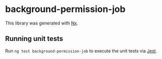 # background-permission-job

This library was generated with [Nx](https://nx.dev).

## Running unit tests

Run `ng test background-permission-job` to execute the unit tests via [Jest](https://jestjs.io).
